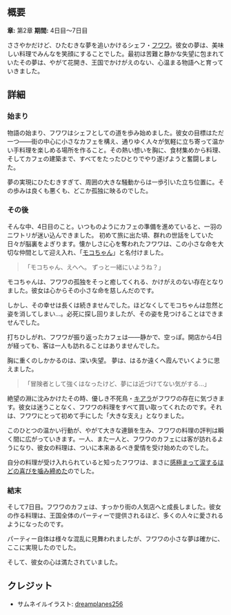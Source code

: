 <!-- title: ふわふわのカフェ -->

<!-- quote: 「わぁ、本当に私のごはんを気に入ってくれたの？バウバウ！」 -->

<!-- chapters: 1 -->

<!-- images: (フワワの相棒のニワトリ、モコちゃん), (夢について悲しく綴ったフワワの日記), (シャキラがフワワの料理を大量に買い取る場面), (夢が叶ったと知るフワワ) -->

<!-- model: false -->

## 概要

**章:** 第2章
**期間:** 4日目〜7日目

ささやかだけど、ひたむきな夢を追いかけるシェフ・[フワワ](#entry:fuwawa-entry)。彼女の夢は、美味しい料理でみんなを笑顔にすることでした。最初は苦難と静かな失望に包まれていたその夢は、やがて花開き、王国でかけがえのない、心温まる物語へと育っていきました。

## 詳細

### 始まり

物語の始まり、フワワはシェフとしての道を歩み始めました。彼女の目標はただ一つ――街の中心に小さなカフェを構え、通りゆく人々が気軽に立ち寄って温かい手料理を楽しめる場所を作ること。その熱い想いを胸に、食材集めから料理、そしてカフェの建築まで、すべてをたったひとりでやり遂げようと奮闘しました。

夢の実現にひたむきすぎて、周囲の大きな騒動からは一歩引いた立ち位置に。その歩みは良くも悪くも、どこか孤独に映るのでした。

### その後

そんな中、4日目のこと。いつものようにカフェの準備を進めていると、一羽のニワトリが迷い込んできました。
初めて旅に出た頃、群れの世話をしていた日々が脳裏をよぎります。懐かしさに心を奪われたフワワは、この小さな命を大切な仲間として迎え入れ、「[モコちゃん](https://www.youtube.com/live/geV0HyX5LUA?si=MON2javLmerqyE4a&t=3907)」と名付けました。

> 「モコちゃん、えへへ。
> ずっと一緒にいようね？」

モコちゃんは、フワワの孤独をそっと癒してくれる、かけがえのない存在となりました。彼女は心からその小さな命を慈しんだのです。

しかし、その幸せは長くは続きませんでした。ほどなくしてモコちゃんは忽然と姿を消してしまい…。必死に探し回りましたが、その姿を見つけることはできませんでした。

打ちひしがれ、フワワが振り返ったカフェは――静かで、空っぽ。開店から4日が経っても、客は一人も訪れることはありませんでした。

胸に重くのしかかるのは、深い失望。
夢は、はるか遠くへ霞んでいくように思えました。

> 「冒険者として強くはなったけど、夢には近づけてない気がする…」

絶望の淵に沈みかけたその時、優しき不死鳥・[キアラ](#entry:kiara-entry)がフワワの存在に気づきます。彼女は迷うことなく、フワワの料理をすべて買い取ってくれたのです。それは、フワワにとって初めて手にした「大きな支え」となりました。

このひとつの温かい行動が、やがて大きな連鎖を生み、フワワの料理の評判は瞬く間に広がっていきます。一人、また一人と、フワワのカフェには客が訪れるようになり、彼女の料理は、ついに本来あるべき愛情を受け始めたのでした。

自分の料理が受け入れられていると知ったフワワは、まさに[感極まって涙するほどの喜びを噛み締めた](https://www.youtube.com/live/Yv3kKfGJUfI?si=0iZ1cGCaj656Svv&t=546)のでした。

### 結末

そして7日目。フワワのカフェは、すっかり街の人気店へと成長しました。彼女の作る料理は、王国全体のパーティーで提供されるほど、多くの人々に愛されるようになったのです。

パーティー自体は様々な混乱に見舞われましたが、フワワの小さな夢は確かに、ここに実現したのでした。

そして、彼女の心は満たされていました。

## クレジット

- サムネイルイラスト: [dreamplanes256](https://x.com/dreamplanes256/status/1922931113174917132)